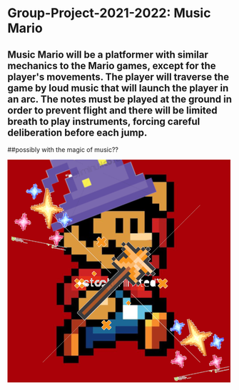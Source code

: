 # Group-Project-2021-2022: Music Mario

## Music Mario will be a platformer with similar mechanics to the Mario games, except for the player's movements. The player will traverse the game by loud music that will launch the player in an arc. The notes must be played at the ground in order to prevent flight and there will be limited breath to play instruments, forcing careful deliberation before each jump. 

##possibly with the magic of music??

![magician_mario.png](https://github.com/jjwwxk/Group-Project-2021-2022/blob/gh-pages/src/magician_mario.png?raw=true)
